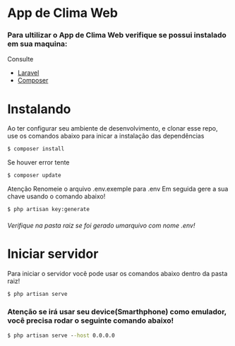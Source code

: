 App de Clima Web
=======================

### Para ultilizar o App de Clima Web verifique se possui instalado em sua maquina:
Consulte
- [Laravel](https://laravel.com/docs/8.x) 
- [Composer](https://getcomposer.org)

# Instalando
Ao ter configurar seu ambiente de desenvolvimento, e clonar esse repo, use os comandos abaixo para inicar a instalação das dependências

```cmd
$ composer install
```

Se houver error tente
```cmd
$ composer update
```

Atenção Renomeie o arquivo .env.exemple para .env
Em seguida gere a sua chave usando o comando abaixo!
```cmd
$ php artisan key:generate
```

###### Verifique na pasta raiz se foi gerado umarquivo com nome .env!

# Iniciar servidor
Para iniciar o servidor você pode usar os comandos abaixo dentro da pasta raiz!

```cmd
$ php artisan serve
```
### Atenção se irá usar seu device(Smarthphone) como emulador, você precisa rodar o seguinte comando abaixo!

```cmd
$ php artisan serve --host 0.0.0.0
```
